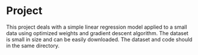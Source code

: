 # Project
This project deals with a simple linear regression model applied to a small data using optimized weights and gradient descent algorithm. 
The dataset is small in size and can be easily downloaded. The dataset and code should in the same directory.
